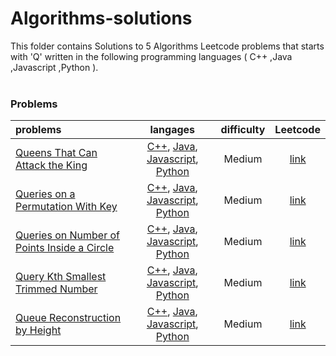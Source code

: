 # Algorithms-solutions
This folder contains Solutions to 5 Algorithms Leetcode problems that starts with 'Q' written in the following programming languages ( C++ ,Java ,Javascript ,Python ).<br><br>
### Problems ###
|problems|langages|difficulty|Leetcode|
|:-------|:------:|:--------:|:------:|
|[Queens That Can Attack the King](https://github.com/AnasImloul/Leetcode-solutions/tree/main/scripts/algorithms/Q/Queens%20That%20Can%20Attack%20the%20King/)|[C++](https://github.com/AnasImloul/Leetcode-solutions/tree/main/scripts/algorithms/Q/Queens%20That%20Can%20Attack%20the%20King/Queens%20That%20Can%20Attack%20the%20King.cpp), [Java](https://github.com/AnasImloul/Leetcode-solutions/tree/main/scripts/algorithms/Q/Queens%20That%20Can%20Attack%20the%20King/Queens%20That%20Can%20Attack%20the%20King.java), [Javascript](https://github.com/AnasImloul/Leetcode-solutions/tree/main/scripts/algorithms/Q/Queens%20That%20Can%20Attack%20the%20King/Queens%20That%20Can%20Attack%20the%20King.js), [Python](https://github.com/AnasImloul/Leetcode-solutions/tree/main/scripts/algorithms/Q/Queens%20That%20Can%20Attack%20the%20King/Queens%20That%20Can%20Attack%20the%20King.py)|Medium|[link](https://leetcode.com/problems/queens-that-can-attack-the-king)|
|[Queries on a Permutation With Key](https://github.com/AnasImloul/Leetcode-solutions/tree/main/scripts/algorithms/Q/Queries%20on%20a%20Permutation%20With%20Key/)|[C++](https://github.com/AnasImloul/Leetcode-solutions/tree/main/scripts/algorithms/Q/Queries%20on%20a%20Permutation%20With%20Key/Queries%20on%20a%20Permutation%20With%20Key.cpp), [Java](https://github.com/AnasImloul/Leetcode-solutions/tree/main/scripts/algorithms/Q/Queries%20on%20a%20Permutation%20With%20Key/Queries%20on%20a%20Permutation%20With%20Key.java), [Javascript](https://github.com/AnasImloul/Leetcode-solutions/tree/main/scripts/algorithms/Q/Queries%20on%20a%20Permutation%20With%20Key/Queries%20on%20a%20Permutation%20With%20Key.js), [Python](https://github.com/AnasImloul/Leetcode-solutions/tree/main/scripts/algorithms/Q/Queries%20on%20a%20Permutation%20With%20Key/Queries%20on%20a%20Permutation%20With%20Key.py)|Medium|[link](https://leetcode.com/problems/queries-on-a-permutation-with-key)|
|[Queries on Number of Points Inside a Circle](https://github.com/AnasImloul/Leetcode-solutions/tree/main/scripts/algorithms/Q/Queries%20on%20Number%20of%20Points%20Inside%20a%20Circle/)|[C++](https://github.com/AnasImloul/Leetcode-solutions/tree/main/scripts/algorithms/Q/Queries%20on%20Number%20of%20Points%20Inside%20a%20Circle/Queries%20on%20Number%20of%20Points%20Inside%20a%20Circle.cpp), [Java](https://github.com/AnasImloul/Leetcode-solutions/tree/main/scripts/algorithms/Q/Queries%20on%20Number%20of%20Points%20Inside%20a%20Circle/Queries%20on%20Number%20of%20Points%20Inside%20a%20Circle.java), [Javascript](https://github.com/AnasImloul/Leetcode-solutions/tree/main/scripts/algorithms/Q/Queries%20on%20Number%20of%20Points%20Inside%20a%20Circle/Queries%20on%20Number%20of%20Points%20Inside%20a%20Circle.js), [Python](https://github.com/AnasImloul/Leetcode-solutions/tree/main/scripts/algorithms/Q/Queries%20on%20Number%20of%20Points%20Inside%20a%20Circle/Queries%20on%20Number%20of%20Points%20Inside%20a%20Circle.py)|Medium|[link](https://leetcode.com/problems/queries-on-number-of-points-inside-a-circle)|
|[Query Kth Smallest Trimmed Number](https://github.com/AnasImloul/Leetcode-solutions/tree/main/scripts/algorithms/Q/Query%20Kth%20Smallest%20Trimmed%20Number/)|[C++](https://github.com/AnasImloul/Leetcode-solutions/tree/main/scripts/algorithms/Q/Query%20Kth%20Smallest%20Trimmed%20Number/Query%20Kth%20Smallest%20Trimmed%20Number.cpp), [Java](https://github.com/AnasImloul/Leetcode-solutions/tree/main/scripts/algorithms/Q/Query%20Kth%20Smallest%20Trimmed%20Number/Query%20Kth%20Smallest%20Trimmed%20Number.java), [Javascript](https://github.com/AnasImloul/Leetcode-solutions/tree/main/scripts/algorithms/Q/Query%20Kth%20Smallest%20Trimmed%20Number/Query%20Kth%20Smallest%20Trimmed%20Number.js), [Python](https://github.com/AnasImloul/Leetcode-solutions/tree/main/scripts/algorithms/Q/Query%20Kth%20Smallest%20Trimmed%20Number/Query%20Kth%20Smallest%20Trimmed%20Number.py)|Medium|[link](https://leetcode.com/problems/query-kth-smallest-trimmed-number)|
|[Queue Reconstruction by Height](https://github.com/AnasImloul/Leetcode-solutions/tree/main/scripts/algorithms/Q/Queue%20Reconstruction%20by%20Height/)|[C++](https://github.com/AnasImloul/Leetcode-solutions/tree/main/scripts/algorithms/Q/Queue%20Reconstruction%20by%20Height/Queue%20Reconstruction%20by%20Height.cpp), [Java](https://github.com/AnasImloul/Leetcode-solutions/tree/main/scripts/algorithms/Q/Queue%20Reconstruction%20by%20Height/Queue%20Reconstruction%20by%20Height.java), [Javascript](https://github.com/AnasImloul/Leetcode-solutions/tree/main/scripts/algorithms/Q/Queue%20Reconstruction%20by%20Height/Queue%20Reconstruction%20by%20Height.js), [Python](https://github.com/AnasImloul/Leetcode-solutions/tree/main/scripts/algorithms/Q/Queue%20Reconstruction%20by%20Height/Queue%20Reconstruction%20by%20Height.py)|Medium|[link](https://leetcode.com/problems/queue-reconstruction-by-height)|